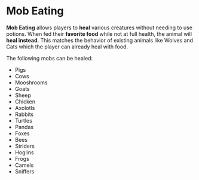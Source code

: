 # Mob Eating

**Mob Eating** allows players to **heal** various creatures without needing to use potions. When fed their **favorite food** while not at full health, the animal will **heal instead**. This matches the behavior of existing animals like Wolves and Cats which the player can already heal with food.

The following mobs can be healed:

* Pigs
* Cows
* Mooshrooms
* Goats
* Sheep
* Chicken
* Axolotls
* Rabbits
* Turtles
* Pandas
* Foxes
* Bees
* Striders
* Hoglins
* Frogs
* Camels
* Sniffers
